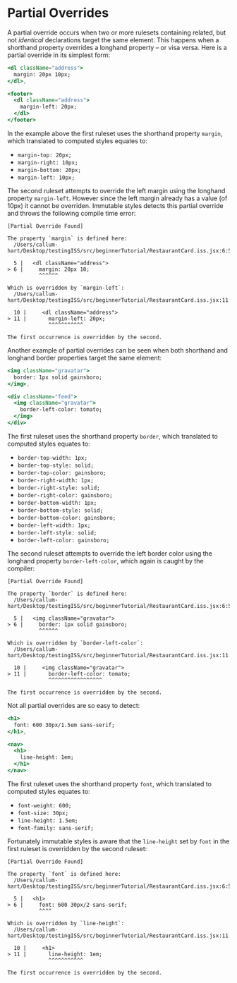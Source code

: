 # Partial Overrides

A partial override occurs when two or more rulesets containing related, but not *identical* declarations target the same element. This happens when a shorthand property overrides a longhand property – or visa versa. Here is a partial override in its simplest form:

```jsx
<dl className="address">
  margin: 20px 10px;
</dl>,

<footer>
  <dl className="address">
    margin-left: 20px;
  </dl>
</footer>
```

In the example above the first ruleset uses the shorthand property `margin`, which translated to computed styles equates to:

- `margin-top: 20px;`
- `margin-right: 10px;`
- `margin-bottom: 20px;`
- `margin-left: 10px;`

The second ruleset attempts to override the left margin using the longhand property `margin-left`. However since the left margin already has a value (of 10px) it cannot be overriden. Immutable styles detects this partial override and throws the following compile time error:

```
[Partial Override Found]

The property `margin` is defined here:
  /Users/callum-hart/Desktop/testingISS/src/beginnerTutorial/RestaurantCard.iss.jsx:6:5

  5 |   <dl className="address">
> 6 |     margin: 20px 10;
          ^^^^^^

Which is overridden by `margin-left`:
  /Users/callum-hart/Desktop/testingISS/src/beginnerTutorial/RestaurantCard.iss.jsx:11:7

  10 |     <dl className="address">
> 11 |       margin-left: 20px;
             ^^^^^^^^^^^

The first occurrence is overridden by the second.
```

Another example of partial overrides can be seen when both shorthand and longhand border properties target the same element:

```jsx
<img className="gravatar">
  border: 1px solid gainsboro;
</img>,

<div className="feed">
  <img className="gravatar">
    border-left-color: tomato;
  </img>
</div>
```

The first ruleset uses the shorthand property `border`, which translated to computed styles equates to:

- `border-top-width: 1px;`
- `border-top-style: solid;`
- `border-top-color: gainsboro;`
- `border-right-width: 1px;`
- `border-right-style: solid;`
- `border-right-color: gainsboro;`
- `border-bottom-width: 1px;`
- `border-bottom-style: solid;`
- `border-bottom-color: gainsboro;`
- `border-left-width: 1px;`
- `border-left-style: solid;`
- `border-left-color: gainsboro;`

The second ruleset attempts to override the left border color using the longhand property `border-left-color`, which again is caught by the compiler:

```
[Partial Override Found]

The property `border` is defined here:
  /Users/callum-hart/Desktop/testingISS/src/beginnerTutorial/RestaurantCard.iss.jsx:6:5

  5 |   <img className="gravatar">
> 6 |     border: 1px solid gainsboro;
          ^^^^^^

Which is overridden by `border-left-color`:
  /Users/callum-hart/Desktop/testingISS/src/beginnerTutorial/RestaurantCard.iss.jsx:11:7

  10 |     <img className="gravatar">
> 11 |       border-left-color: tomato;
             ^^^^^^^^^^^^^^^^^

The first occurrence is overridden by the second.
```

Not all partial overrides are so easy to detect:

```jsx
<h1>
  font: 600 30px/1.5em sans-serif;
</h1>,

<nav>
  <h1>
    line-height: 1em;
  </h1>
</nav>
```

The first ruleset uses the shorthand property `font`, which translated to computed styles equates to:

- `font-weight: 600;`
- `font-size: 30px;`
- `line-height: 1.5em;`
- `font-family: sans-serif;`

Fortunately immutable styles is aware that the `line-height` set by `font` in the first ruleset is overridden by the second ruleset:

```
[Partial Override Found]

The property `font` is defined here:
  /Users/callum-hart/Desktop/testingISS/src/beginnerTutorial/RestaurantCard.iss.jsx:6:5

  5 |   <h1>
> 6 |     font: 600 30px/2 sans-serif;
          ^^^^

Which is overridden by `line-height`:
  /Users/callum-hart/Desktop/testingISS/src/beginnerTutorial/RestaurantCard.iss.jsx:11:7

  10 |     <h1>
> 11 |       line-height: 1em;
             ^^^^^^^^^^^

The first occurrence is overridden by the second.
```

